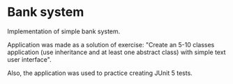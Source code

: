 # Bank system
Implementation of simple bank system. 

Application was made as a solution of exercise: "Create an 5-10 classes application (use inheritance and at least one abstract class) with simple text user interface".

Also, the application was used to practice creating JUnit 5 tests.
